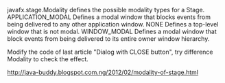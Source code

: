 javafx.stage.Modality defines the possible modality types for a Stage.
APPLICATION_MODAL
Defines a modal window that blocks events from being delivered to any other application window.
NONE
Defines a top-level window that is not modal.
WINDOW_MODAL
Defines a modal window that block events from being delivered to its entire owner window hierarchy.

Modify the code of last article "Dialog with CLOSE button", try difference Modality to check the effect.

http://java-buddy.blogspot.com.ng/2012/02/modality-of-stage.html
